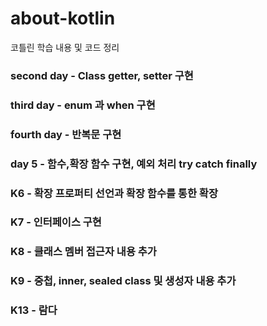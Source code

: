 # about-kotlin
코틀린 학습 내용 및 코드 정리

### second day - Class getter, setter 구현
### third day - enum 과 when 구현
### fourth day - 반복문 구현
### day 5 - 함수,확장 함수 구현, 예외 처리 try catch finally
### K6 - 확장 프로퍼티 선언과 확장 함수를 통한 확장
### K7 - 인터페이스 구현
### K8 - 클래스 멤버 접근자 내용 추가
### K9 - 중첩, inner, sealed class 및 생성자 내용 추가
### K13 - 람다
